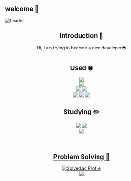## welcome 👋

<!--
**Han3707/Han3707** is a ✨ _special_ ✨ repository because its `README.md` (this file) appears on your GitHub profile.

Here are some ideas to get you started:

- 🔭 I’m currently working on ...
- 🌱 I’m currently learning ...
- 👯 I’m looking to collaborate on ...
- 🤔 I’m looking for help with ...
- 💬 Ask me about ...
- 📫 How to reach me: ...
- 😄 Pronouns: ...
- ⚡ Fun fact: ...
-->

![header](https://capsule-render.vercel.app/api?type=slice&color=auto&height=200&section=header&text=Hello&desc=I'm%20HanMin&fontSize=60&rotate=14&fontAlignY=25&fontAlign=75&descAlignY=43&descAlign=80&&animation=twinkling)

<div align=center>


## Introduction :raised_hands:
Hi, I am trying to become a nice developer😎
<br/><br/>
 
 
 <!--기술스택-->
  ## Used :four_leaf_clover:


<!--프론트-->
<img src="https://img.shields.io/badge/Vue.js-4FC08D?style=flat&logo=Vue.js&logoColor=white"/>
<br/>
<!--백-->
<img src="https://img.shields.io/badge/MySQL-4479A1?style=flat&logo=MySQL&logoColor=white"/>
<br/>
<!--언어 및 툴 -->
<img src="https://img.shields.io/badge/Java-007396?style=flat&logo=Java&logoColor=white"/>
<img src="https://img.shields.io/badge/JavaScript-F7DF1E?style=flat&logo=JavaScript&logoColor=white"/>
<br/>
<!--추가: Flutter / Dart / React -->
<img src="https://img.shields.io/badge/Flutter-02569B?style=flat&logo=Flutter&logoColor=white"/>
<img src="https://img.shields.io/badge/Dart-0175C2?style=flat&logo=Dart&logoColor=white"/>
<img src="https://img.shields.io/badge/React-61DAFB?style=flat&logo=React&logoColor=white"/>

  
 <!--공부중 -->
 
  ## Studying :pencil2: 
 <img src="https://img.shields.io/badge/TypeScript-3178C6?style=flat&logo=TypeScript&logoColor=white"/>
 <img src="https://img.shields.io/badge/React-61DAFB?style=flat&logo=React&logoColor=white"/>
  <!--백-->
  <br/>
  <img src="https://img.shields.io/badge/Spring-6DB33F?style=flat&logo=Spring&logoColor=white"/>
 <!--언어 및 툴 --> <br/>

 <br/>
 <br/>
  
 <!--알고리즘 -->
 <a href="https://github.com/yoon828/Algorithm" > 
 
 ## Problem Solving :muscle: 
 </a>
 
[![Solved.ac Profile](http://mazassumnida.wtf/api/generate_badge?boj=gksals9563)](https://solved.ac/gksals9563)<br/>
  <img src="https://img.shields.io/badge/Java-007396?style=flat&logo=Java&logoColor=white"/>

<br/><br/><br/>
  

  
 
</div>

